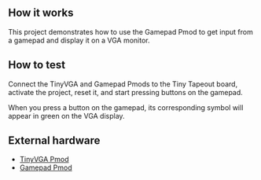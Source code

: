 <!---

This file is used to generate your project datasheet. Please fill in the information below and delete any unused
sections.

You can also include images in this folder and reference them in the markdown. Each image must be less than
512 kb in size, and the combined size of all images must be less than 1 MB.
-->

## How it works

This project demonstrates how to use the Gamepad Pmod to get input from a gamepad and display it on a VGA monitor.

## How to test

Connect the TinyVGA and Gamepad Pmods to the Tiny Tapeout board, activate the project, reset it, and start pressing buttons on the gamepad.

When you press a button on the gamepad, its corresponding symbol will appear in green on the VGA display.

## External hardware

- [TinyVGA Pmod](https://github.com/mole99/tiny-vga)
- [Gamepad Pmod](https://github.com/psychogenic/gamepad-pmod)
